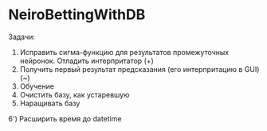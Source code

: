 # NeiroBettingWithDB

Задачи:
1) Исправить сигма-функцию для результатов промежуточных нейронок. Отладить интерпритатор (+)
2) Получить первый результат предсказания (его интерпритацию в GUI) (~)
3) Обучение
4) Очистить базу, как устаревшую
5) Наращивать базу

6') Расширить время до datetime